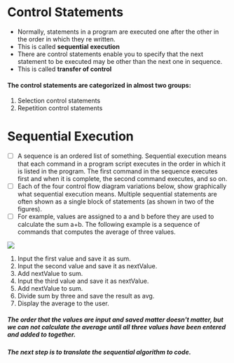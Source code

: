 #         Control Statements
* Normally, statements in a program are executed one after the other in the order in which they re written. 
* This is called **sequential execution**
* There are control statements enable you to specify that the next statement to be executed may be other than the next one in sequence.
* This is called **transfer of control** 
#### The control statements are categorized in almost two groups:
1. Selection control statements 
2. Repetition control statements 
# Sequential Execution
* [ ]  A sequence is an ordered list of something. Sequential execution means that each command in a program script executes in the order in which it is listed in the program. The first command in the sequence executes first and when it is complete, the second command executes, and so on.
* [ ] Each of the four control flow diagram variations below, show graphically what sequential execution means. Multiple sequential statements are often shown as a single block of statements (as shown in two of the figures). 
* [ ] For example, values are assigned to a and b before they are used to calculate the sum a+b. The following example is a sequence of commands that computes the average of three values.

![](https://pages.cs.wisc.edu/~cs310-1/modules/Programming/Sequential%20and%20Iterative%20Execution/Sequential%20Execution/seq_flow.gif)
1. Input the first value and save it as sum.
2. Input the second value and save it as nextValue.
3. Add nextValue to sum.
4. Input the third value and save it as nextValue.
5. Add nextValue to sum.
6. Divide sum by three and save the result as avg.
7. Display the average to the user.

##### The order that the values are input and saved matter doesn't matter, but we can not calculate the average until all three values have been entered and added to together.

##### The next step is to translate the sequential algorithm to code.
